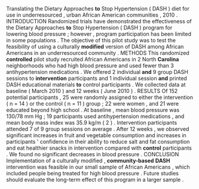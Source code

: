 Translating the Dietary Approaches **to** Stop Hypertension ( DASH ) diet for use in underresourced , urban African American communities , 2010 . INTRODUCTION Randomized trials have demonstrated the effectiveness of the Dietary Approaches **to** Stop Hypertension ( DASH ) program for lowering blood pressure ; however , program participation has been limited in some populations . The objective of this pilot study was to test the feasibility of using a culturally **modified** version of DASH among African Americans in an underresourced community . METHODS This randomized **controlled** pilot study recruited African Americans in 2 North **Carolina** neighborhoods who had high blood pressure and used fewer than 3 antihypertension medications . We offered 2 individual **and** 9 group DASH sessions to **intervention** participants and 1 individual session **and** printed DASH educational materials **to** control participants . We collected data at baseline ( March 2010 ) and 12 weeks ( June 2010 ) . RESULTS Of 152 potential participants , 25 were randomly assigned to either the intervention ( n = 14 ) or the control ( n = 11 ) group ; 22 were women , and 21 were educated beyond high school . At baseline , mean blood pressure was 130/78 mm Hg ; 19 participants used antihypertension medications , and mean body mass index was 35.9 kg/m ( 2 ) . Intervention participants attended 7 of 9 group sessions on average . After 12 weeks , we observed significant increases in fruit and vegetable consumption and increases in participants ' confidence in their ability to reduce salt and fat consumption and eat healthier snacks in intervention compared with **control** participants . We found no significant decreases in blood pressure . CONCLUSION Implementation of a culturally modified , **community-based** **DASH** intervention was feasible in our small sample of African Americans , which included people being treated for high blood pressure . Future studies should evaluate the long-term effect of this program in a larger sample . 
